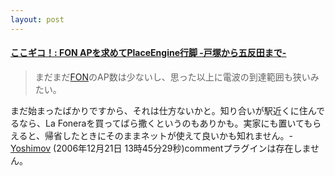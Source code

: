 ```yaml
---
layout: post
---
```

<h4><a href="http://kokogiko.net/m/archives/001843.html">ここギコ！: FON APを求めてPlaceEngine行脚 -戸塚から五反田まで-</a></h4>
<blockquote><p>まだまだ<a href="http://jp.fon.com/">FON</a>のAP数は少ないし、思った以上に電波の到達範囲も狭いみたい。</p>
</blockquote>
<p>まだ始まったばかりですから、それは仕方ないかと。知り合いが駅近くに住んでるなら、La Foneraを買ってばら撒くというのもありかも。実家にも置いてもらえると、帰省したときにそのままネットが使えて良いかも知れません。- <a href="/?page=Yoshimov" class="wikipage">Yoshimov</a> (2006年12月21日 13時45分29秒)<span class="error">commentプラグインは存在しません。</span> </p>
